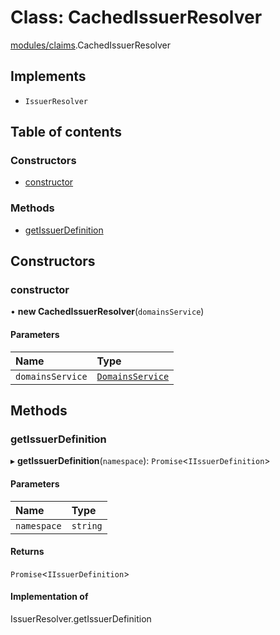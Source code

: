 # Class: CachedIssuerResolver

[modules/claims](../modules/modules_claims.md).CachedIssuerResolver

## Implements

- `IssuerResolver`

## Table of contents

### Constructors

- [constructor](modules_claims.CachedIssuerResolver.md#constructor)

### Methods

- [getIssuerDefinition](modules_claims.CachedIssuerResolver.md#getissuerdefinition)

## Constructors

### constructor

• **new CachedIssuerResolver**(`domainsService`)

#### Parameters

| Name | Type |
| :------ | :------ |
| `domainsService` | [`DomainsService`](modules_domains.DomainsService.md) |

## Methods

### getIssuerDefinition

▸ **getIssuerDefinition**(`namespace`): `Promise`<`IIssuerDefinition`\>

#### Parameters

| Name | Type |
| :------ | :------ |
| `namespace` | `string` |

#### Returns

`Promise`<`IIssuerDefinition`\>

#### Implementation of

IssuerResolver.getIssuerDefinition

